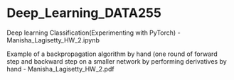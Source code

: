 # Deep_Learning_DATA255

Deep learning Classification(Experimenting with PyTorch) - Manisha_Lagisetty_HW_2.ipynb

Example of a backpropagation algorithm by hand (one round of forward step and backward step on a smaller network by performing derivatives by hand - Manisha_Lagisetty_HW_2.pdf
